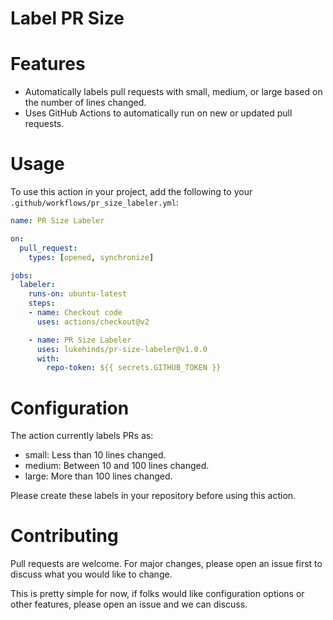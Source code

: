 # Label PR Size


# Features
* Automatically labels pull requests with small, medium, or large based on the number of lines changed.
* Uses GitHub Actions to automatically run on new or updated pull requests.

# Usage

To use this action in your project, add the following to your `.github/workflows/pr_size_labeler.yml`:

```yml
name: PR Size Labeler

on:
  pull_request:
    types: [opened, synchronize]

jobs:
  labeler:
    runs-on: ubuntu-latest
    steps:
    - name: Checkout code
      uses: actions/checkout@v2

    - name: PR Size Labeler
      uses: lukehinds/pr-size-labeler@v1.0.0
      with:
        repo-token: ${{ secrets.GITHUB_TOKEN }}
```

# Configuration

The action currently labels PRs as:

* small: Less than 10 lines changed.
* medium: Between 10 and 100 lines changed.
* large: More than 100 lines changed.

Please create these labels in your repository before using this action.

# Contributing

Pull requests are welcome. For major changes, please open an issue first to
discuss what you would like to change.

This is pretty simple for now, if folks would like configuration options or
other features, please open an issue and we can discuss.
